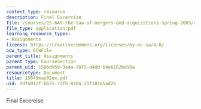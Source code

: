 ```yaml
---
content_type: resource
description: Final Excercise
file: /courses/15-649-the-law-of-mergers-and-acquisitions-spring-2003/ddfa912fbb2572fb840a21f18185ad26_15649mas02ex.pdf
file_type: application/pdf
learning_resource_types:
- Assignments
license: https://creativecommons.org/licenses/by-nc-sa/4.0/
ocw_type: OCWFile
parent_title: Assignments
parent_type: CourseSection
parent_uid: 158bd959-3e4a-78f2-d4dd-b4e6162bd90a
resourcetype: Document
title: 15649mas02ex.pdf
uid: ddfa912f-bb25-72fb-840a-21f18185ad26
---
```

Final Excercise
